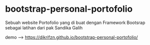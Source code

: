 # bootstrap-personal-portofolio
Sebuah website Portofolio yang di buat dengan Framework Bootsrap sebagai latihan dari pak Sandika Galih

demo --> https://dikrifzn.github.io/bootstrap-personal-portofolio/
